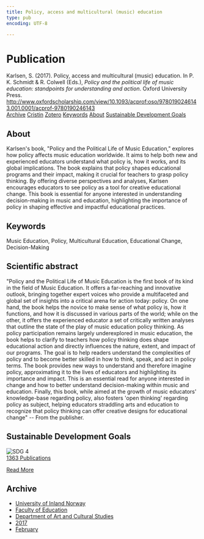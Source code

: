 ```yaml
---
title: Policy, access and multicultural (music) education
type: pub
encoding: UTF-8

---
```

<h1>Publication</h1>
<article id="csl-bib-container-RHFV2DGB" class="csl-bib-container">
  <div class="csl-bib-body"> <div class="csl-entry">Karlsen, S. (2017). Policy, access and multicultural (music) education. In P. K. Schmidt &#38; R. Colwell (Eds.), <i>Policy and the political life of music education: standpoints for understanding and action</i>. Oxford University Press. <a href="http://www.oxfordscholarship.com/view/10.1093/acprof:oso/9780190246143.001.0001/acprof-9780190246143">http://www.oxfordscholarship.com/view/10.1093/acprof:oso/9780190246143.001.0001/acprof-9780190246143</a></div> </div>
  <div class="csl-bib-buttons">
    <a href="#taxonomy-article-RHFV2DGB" alt="archive" class="csl-bib-button">Archive</a>
    <a href="https://app.cristin.no/results/show.jsf?id=1445209" alt="Cristin" class="csl-bib-button">Cristin</a>
    <a href="http://zotero.org/groups/5881554/items/RHFV2DGB" alt="Zotero" class="csl-bib-button">Zotero</a>
    <a href="#keywords-article-RHFV2DGB" alt="keywords" class="csl-bib-button">Keywords</a>
    <a href="#about-article-RHFV2DGB" alt="about_pub" class="csl-bib-button">About</a>
    <a href="#sdg-article-RHFV2DGB" alt="sdg" class="csl-bib-button">Sustainable Development Goals</a>
  </div>
  <div id="csl-bib-meta-container-RHFV2DGB"></div>
</article>
<div id="csl-bib-meta-RHFV2DGB" class="csl-bib-meta">
  <article id="about-article-RHFV2DGB" class="about_pub-article">
    <h1>About</h1>
    Karlsen's book, "Policy and the Political Life of Music Education," explores how policy affects music education worldwide. It aims to help both new and experienced educators understand what policy is, how it works, and its global implications. The book explains that policy shapes educational programs and their impact, making it crucial for teachers to grasp policy thinking. By offering diverse perspectives and analyses, Karlsen encourages educators to see policy as a tool for creative educational change. This book is essential for anyone interested in understanding decision-making in music and education, highlighting the importance of policy in shaping effective and impactful educational practices.
  </article>
  <article id="keywords-article-RHFV2DGB" class="keywords-article">
    <h1>Keywords</h1>
    Music Education, Policy, Multicultural Education, Educational Change, Decision-Making
  </article>
  <article id="abstract-article-RHFV2DGB" class="abstract-article">
    <h1>Scientific abstract</h1>
    "Policy and the Political Life of Music Education is the first book of its kind in the field of Music Education. It offers a far-reaching and innovative outlook, bringing together expert voices who provide a multifaceted and global set of insights into a critical arena for action today: policy. On one hand, the book helps the novice to make sense of what policy is, how it functions, and how it is discussed in various parts of the world; while on the other, it offers the experienced educator a set of critically written analyses that outline the state of the play of music education policy thinking. As policy participation remains largely underexplored in music education, the book helps to clarify to teachers how policy thinking does shape educational action and directly influences the nature, extent, and impact of our programs. The goal is to help readers understand the complexities of policy and to become better skilled in how to think, speak, and act in policy terms. The book provides new ways to understand and therefore imagine policy, approximating it to the lives of educators and highlighting its importance and impact. This is an essential read for anyone interested in change and how to better understand decision-making within music and education. Finally, this book, while aimed at the growth of music educators' knowledge-base regarding policy, also fosters 'open thinking' regarding policy as subject, helping educators straddling arts and education to recognize that policy thinking can offer creative designs for educational change" -- From the publisher.
  </article>
  <article id="sdg-article-RHFV2DGB" class="sdg-article">
    <h1>Sustainable Development Goals</h1>
    <div class="sdg-container"><div id="sdg4" class="sdg">
        <img src="{{< params subfolder >}}images/sdg/sdg04_en.png" class="image" alt="SDG 4">
        <div class="sdg-overlay">
          <a href="{{< params subfolder >}}en/archive/?sdg=4#archive" class="sdg-publication-count"><span>1363</span> Publications</a>
          <p><a href="https://sdgs.un.org/goals/goal4" class="sdg-read-more">Read More</a></p>
        </div>
      </div></div>
  </article>
  <article id="taxonomy-article-RHFV2DGB" class="taxonomy-article">
    <h1>Archive</h1>
    <ul>
      <li><a href="{{< params subfolder >}}en/archive/?key=3DCRN523">University of Inland Norway</a></li>
      <li><a href="{{< params subfolder >}}en/archive/?key=WYNZA47F">Faculty of Education</a></li>
      <li><a href="{{< params subfolder >}}en/archive/?key=VBB2T4VJ">Department of Art and Cultural Studies</a></li>
      <li><a href="{{< params subfolder >}}en/archive/?key=5F26UTRK">2017</a></li>
      <li><a href="{{< params subfolder >}}en/archive/?key=EPHNPDGW">February</a></li>
    </ul>
  </article>
</div>
